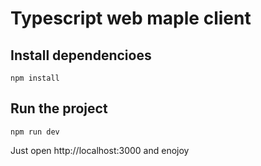 # Typescript web maple client

## Install dependencioes

```
npm install
```

## Run the project

```
npm run dev
```

Just open http://localhost:3000 and enojoy
